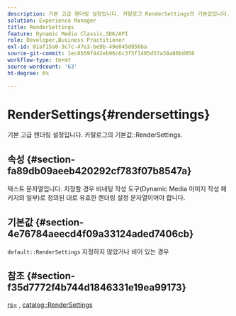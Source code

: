 ```yaml
---
description: 기본 고급 렌더링 설정입니다. 카탈로그 RenderSettings의 기본값입니다.
solution: Experience Manager
title: RenderSettings
feature: Dynamic Media Classic,SDK/API
role: Developer,Business Practitioner
exl-id: 01af15a0-3c7c-47e3-be9b-49e045d856ba
source-git-commit: 1ec8b59f442eb96c6c3f5f1405d57a38a86bd056
workflow-type: tm+mt
source-wordcount: '63'
ht-degree: 6%

---
```


# RenderSettings{#rendersettings}

기본 고급 렌더링 설정입니다. 카탈로그의 기본값::RenderSettings.

## 속성 {#section-fa89db09aeeb420292cf783f07b8547a}

텍스트 문자열입니다. 지정할 경우 비네팅 작성 도구(Dynamic Media 이미지 작성 패키지의 일부)로 정의된 대로 유효한 렌더링 설정 문자열이어야 합니다.

## 기본값 {#section-4e76784aeecd4f09a33124aded7406cb}

`default::RenderSettings` 지정하지 않았거나 비어 있는 경우

## 참조 {#section-f35d7772f4b744d1846331e19ea99173}

[rs=](../../../../../ir-api/http-protocol/image-rendering-api-ref/c-ir-http-protocol-ref/c-ir-http-protocol-command-reference/r-ir-rs.md#reference-d20cefaaa6cd4f449d1591c87959b4cf) ,  [catalog::RenderSettings](../../../../../ir-api/material-cat/image-rendering-api-ref/c-ir-material-catalog/c-ir-attributes-reference/r-ir-rendersettings.md#reference-f3ae5e18095d40b2a8edef957dd82fbd)
